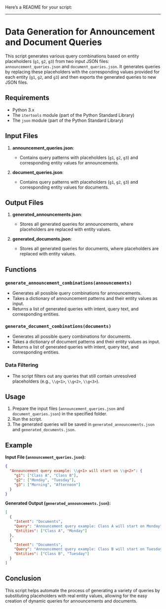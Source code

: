 Here’s a README for your script:

---

# Data Generation for Announcement and Document Queries

This script generates various query combinations based on entity placeholders (`g1`, `g2`, `g3`) from two input JSON files: `announcement_queries.json` and `document_queries.json`. It generates queries by replacing these placeholders with the corresponding values provided for each entity (`g1`, `g2`, and `g3`) and then exports the generated queries to new JSON files.

## Requirements

- Python 3.x
- The `itertools` module (part of the Python Standard Library)
- The `json` module (part of the Python Standard Library)

## Input Files

1. **announcement_queries.json**:
    - Contains query patterns with placeholders (`g1`, `g2`, `g3`) and corresponding entity values for announcements.
  
2. **document_queries.json**:
    - Contains query patterns with placeholders (`g1`, `g2`, `g3`) and corresponding entity values for documents.

## Output Files

1. **generated_announcements.json**:
    - Stores all generated queries for announcements, where placeholders are replaced with entity values.
  
2. **generated_documents.json**:
    - Stores all generated queries for documents, where placeholders are replaced with entity values.

## Functions

### `generate_announcement_combinations(announcements)`
- Generates all possible query combinations for announcements.
- Takes a dictionary of announcement patterns and their entity values as input.
- Returns a list of generated queries with intent, query text, and corresponding entities.

### `generate_document_combinations(documents)`
- Generates all possible query combinations for documents.
- Takes a dictionary of document patterns and their entity values as input.
- Returns a list of generated queries with intent, query text, and corresponding entities.

### Data Filtering
- The script filters out any queries that still contain unresolved placeholders (e.g., `\\g<1>`, `\\g<2>`, `\\g<3>`).

## Usage

1. Prepare the input files (`announcement_queries.json` and `document_queries.json`) in the specified folder.
2. Run the script.
3. The generated queries will be saved in `generated_announcements.json` and `generated_documents.json`.

## Example

**Input File (`announcement_queries.json`):**
```json
{
  "Announcement query example: \\g<1> will start on \\g<2>": {
    "g1": ["Class A", "Class B"],
    "g2": ["Monday", "Tuesday"],
    "g3": ["Morning", "Afternoon"]
  }
}
```

**Generated Output (`generated_announcements.json`):**
```json
[
  {
    "Intent": "Documents",
    "Query": "Announcement query example: Class A will start on Monday",
    "Entities": ["Class A", "Monday"]
  },
  {
    "Intent": "Documents",
    "Query": "Announcement query example: Class B will start on Tuesday",
    "Entities": ["Class B", "Tuesday"]
  }
]
```

## Conclusion

This script helps automate the process of generating a variety of queries by substituting placeholders with real entity values, allowing for the easy creation of dynamic queries for announcements and documents.
